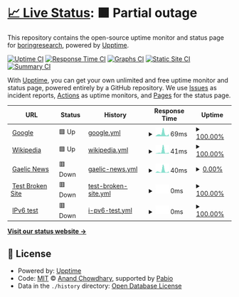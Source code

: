 # [📈 Live Status](https://boringresearch.github.io/upptime): <!--live status--> **🟧 Partial outage**

This repository contains the open-source uptime monitor and status page for [boringresearch](https://boringresearch.github.io/upptime), powered by [Upptime](https://github.com/upptime/upptime).

[![Uptime CI](https://github.com/boringresearch/upptime/workflows/Uptime%20CI/badge.svg)](https://github.com/boringresearch/upptime/actions?query=workflow%3A%22Uptime+CI%22)
[![Response Time CI](https://github.com/boringresearch/upptime/workflows/Response%20Time%20CI/badge.svg)](https://github.com/boringresearch/upptime/actions?query=workflow%3A%22Response+Time+CI%22)
[![Graphs CI](https://github.com/boringresearch/upptime/workflows/Graphs%20CI/badge.svg)](https://github.com/boringresearch/upptime/actions?query=workflow%3A%22Graphs+CI%22)
[![Static Site CI](https://github.com/boringresearch/upptime/workflows/Static%20Site%20CI/badge.svg)](https://github.com/boringresearch/upptime/actions?query=workflow%3A%22Static+Site+CI%22)
[![Summary CI](https://github.com/boringresearch/upptime/workflows/Summary%20CI/badge.svg)](https://github.com/boringresearch/upptime/actions?query=workflow%3A%22Summary+CI%22)

With [Upptime](https://upptime.js.org), you can get your own unlimited and free uptime monitor and status page, powered entirely by a GitHub repository. We use [Issues](https://github.com/boringresearch/upptime/issues) as incident reports, [Actions](https://github.com/boringresearch/upptime/actions) as uptime monitors, and [Pages](https://boringresearch.github.io/upptime) for the status page.

<!--start: status pages-->
<!-- This summary is generated by Upptime (https://github.com/upptime/upptime) -->
<!-- Do not edit this manually, your changes will be overwritten -->
<!-- prettier-ignore -->
| URL | Status | History | Response Time | Uptime |
| --- | ------ | ------- | ------------- | ------ |
| <img alt="" src="https://icons.duckduckgo.com/ip3/boringresearch.github.io.ico" height="13"> [Google](https://boringresearch.github.io/krai-issue-status/) | 🟩 Up | [google.yml](https://github.com/boringresearch/upptime/commits/HEAD/history/google.yml) | <details><summary><img alt="Response time graph" src="./graphs/google/response-time-week.png" height="20"> 69ms</summary><br><a href="https://boringresearch.github.io/upptime/history/google"><img alt="Response time 65" src="https://img.shields.io/endpoint?url=https%3A%2F%2Fraw.githubusercontent.com%2Fboringresearch%2Fupptime%2FHEAD%2Fapi%2Fgoogle%2Fresponse-time.json"></a><br><a href="https://boringresearch.github.io/upptime/history/google"><img alt="24-hour response time 119" src="https://img.shields.io/endpoint?url=https%3A%2F%2Fraw.githubusercontent.com%2Fboringresearch%2Fupptime%2FHEAD%2Fapi%2Fgoogle%2Fresponse-time-day.json"></a><br><a href="https://boringresearch.github.io/upptime/history/google"><img alt="7-day response time 69" src="https://img.shields.io/endpoint?url=https%3A%2F%2Fraw.githubusercontent.com%2Fboringresearch%2Fupptime%2FHEAD%2Fapi%2Fgoogle%2Fresponse-time-week.json"></a><br><a href="https://boringresearch.github.io/upptime/history/google"><img alt="30-day response time 65" src="https://img.shields.io/endpoint?url=https%3A%2F%2Fraw.githubusercontent.com%2Fboringresearch%2Fupptime%2FHEAD%2Fapi%2Fgoogle%2Fresponse-time-month.json"></a><br><a href="https://boringresearch.github.io/upptime/history/google"><img alt="1-year response time 65" src="https://img.shields.io/endpoint?url=https%3A%2F%2Fraw.githubusercontent.com%2Fboringresearch%2Fupptime%2FHEAD%2Fapi%2Fgoogle%2Fresponse-time-year.json"></a></details> | <details><summary><a href="https://boringresearch.github.io/upptime/history/google">100.00%</a></summary><a href="https://boringresearch.github.io/upptime/history/google"><img alt="All-time uptime 100.00%" src="https://img.shields.io/endpoint?url=https%3A%2F%2Fraw.githubusercontent.com%2Fboringresearch%2Fupptime%2FHEAD%2Fapi%2Fgoogle%2Fuptime.json"></a><br><a href="https://boringresearch.github.io/upptime/history/google"><img alt="24-hour uptime 100.00%" src="https://img.shields.io/endpoint?url=https%3A%2F%2Fraw.githubusercontent.com%2Fboringresearch%2Fupptime%2FHEAD%2Fapi%2Fgoogle%2Fuptime-day.json"></a><br><a href="https://boringresearch.github.io/upptime/history/google"><img alt="7-day uptime 100.00%" src="https://img.shields.io/endpoint?url=https%3A%2F%2Fraw.githubusercontent.com%2Fboringresearch%2Fupptime%2FHEAD%2Fapi%2Fgoogle%2Fuptime-week.json"></a><br><a href="https://boringresearch.github.io/upptime/history/google"><img alt="30-day uptime 100.00%" src="https://img.shields.io/endpoint?url=https%3A%2F%2Fraw.githubusercontent.com%2Fboringresearch%2Fupptime%2FHEAD%2Fapi%2Fgoogle%2Fuptime-month.json"></a><br><a href="https://boringresearch.github.io/upptime/history/google"><img alt="1-year uptime 100.00%" src="https://img.shields.io/endpoint?url=https%3A%2F%2Fraw.githubusercontent.com%2Fboringresearch%2Fupptime%2FHEAD%2Fapi%2Fgoogle%2Fuptime-year.json"></a></details>
| <img alt="" src="https://icons.duckduckgo.com/ip3/boringresearch.github.io.ico" height="13"> [Wikipedia](https://boringresearch.github.io/issue-status/) | 🟩 Up | [wikipedia.yml](https://github.com/boringresearch/upptime/commits/HEAD/history/wikipedia.yml) | <details><summary><img alt="Response time graph" src="./graphs/wikipedia/response-time-week.png" height="20"> 41ms</summary><br><a href="https://boringresearch.github.io/upptime/history/wikipedia"><img alt="Response time 37" src="https://img.shields.io/endpoint?url=https%3A%2F%2Fraw.githubusercontent.com%2Fboringresearch%2Fupptime%2FHEAD%2Fapi%2Fwikipedia%2Fresponse-time.json"></a><br><a href="https://boringresearch.github.io/upptime/history/wikipedia"><img alt="24-hour response time 94" src="https://img.shields.io/endpoint?url=https%3A%2F%2Fraw.githubusercontent.com%2Fboringresearch%2Fupptime%2FHEAD%2Fapi%2Fwikipedia%2Fresponse-time-day.json"></a><br><a href="https://boringresearch.github.io/upptime/history/wikipedia"><img alt="7-day response time 41" src="https://img.shields.io/endpoint?url=https%3A%2F%2Fraw.githubusercontent.com%2Fboringresearch%2Fupptime%2FHEAD%2Fapi%2Fwikipedia%2Fresponse-time-week.json"></a><br><a href="https://boringresearch.github.io/upptime/history/wikipedia"><img alt="30-day response time 37" src="https://img.shields.io/endpoint?url=https%3A%2F%2Fraw.githubusercontent.com%2Fboringresearch%2Fupptime%2FHEAD%2Fapi%2Fwikipedia%2Fresponse-time-month.json"></a><br><a href="https://boringresearch.github.io/upptime/history/wikipedia"><img alt="1-year response time 37" src="https://img.shields.io/endpoint?url=https%3A%2F%2Fraw.githubusercontent.com%2Fboringresearch%2Fupptime%2FHEAD%2Fapi%2Fwikipedia%2Fresponse-time-year.json"></a></details> | <details><summary><a href="https://boringresearch.github.io/upptime/history/wikipedia">100.00%</a></summary><a href="https://boringresearch.github.io/upptime/history/wikipedia"><img alt="All-time uptime 100.00%" src="https://img.shields.io/endpoint?url=https%3A%2F%2Fraw.githubusercontent.com%2Fboringresearch%2Fupptime%2FHEAD%2Fapi%2Fwikipedia%2Fuptime.json"></a><br><a href="https://boringresearch.github.io/upptime/history/wikipedia"><img alt="24-hour uptime 100.00%" src="https://img.shields.io/endpoint?url=https%3A%2F%2Fraw.githubusercontent.com%2Fboringresearch%2Fupptime%2FHEAD%2Fapi%2Fwikipedia%2Fuptime-day.json"></a><br><a href="https://boringresearch.github.io/upptime/history/wikipedia"><img alt="7-day uptime 100.00%" src="https://img.shields.io/endpoint?url=https%3A%2F%2Fraw.githubusercontent.com%2Fboringresearch%2Fupptime%2FHEAD%2Fapi%2Fwikipedia%2Fuptime-week.json"></a><br><a href="https://boringresearch.github.io/upptime/history/wikipedia"><img alt="30-day uptime 100.00%" src="https://img.shields.io/endpoint?url=https%3A%2F%2Fraw.githubusercontent.com%2Fboringresearch%2Fupptime%2FHEAD%2Fapi%2Fwikipedia%2Fuptime-month.json"></a><br><a href="https://boringresearch.github.io/upptime/history/wikipedia"><img alt="1-year uptime 100.00%" src="https://img.shields.io/endpoint?url=https%3A%2F%2Fraw.githubusercontent.com%2Fboringresearch%2Fupptime%2FHEAD%2Fapi%2Fwikipedia%2Fuptime-year.json"></a></details>
| <img alt="" src="https://icons.duckduckgo.com/ip3/boringresearch.github.io.ico" height="13"> [Gaelic News](https://boringresearch.github.io/Gaelic_research/new) | 🟥 Down | [gaelic-news.yml](https://github.com/boringresearch/upptime/commits/HEAD/history/gaelic-news.yml) | <details><summary><img alt="Response time graph" src="./graphs/gaelic-news/response-time-week.png" height="20"> 40ms</summary><br><a href="https://boringresearch.github.io/upptime/history/gaelic-news"><img alt="Response time 28" src="https://img.shields.io/endpoint?url=https%3A%2F%2Fraw.githubusercontent.com%2Fboringresearch%2Fupptime%2FHEAD%2Fapi%2Fgaelic-news%2Fresponse-time.json"></a><br><a href="https://boringresearch.github.io/upptime/history/gaelic-news"><img alt="24-hour response time 100" src="https://img.shields.io/endpoint?url=https%3A%2F%2Fraw.githubusercontent.com%2Fboringresearch%2Fupptime%2FHEAD%2Fapi%2Fgaelic-news%2Fresponse-time-day.json"></a><br><a href="https://boringresearch.github.io/upptime/history/gaelic-news"><img alt="7-day response time 40" src="https://img.shields.io/endpoint?url=https%3A%2F%2Fraw.githubusercontent.com%2Fboringresearch%2Fupptime%2FHEAD%2Fapi%2Fgaelic-news%2Fresponse-time-week.json"></a><br><a href="https://boringresearch.github.io/upptime/history/gaelic-news"><img alt="30-day response time 28" src="https://img.shields.io/endpoint?url=https%3A%2F%2Fraw.githubusercontent.com%2Fboringresearch%2Fupptime%2FHEAD%2Fapi%2Fgaelic-news%2Fresponse-time-month.json"></a><br><a href="https://boringresearch.github.io/upptime/history/gaelic-news"><img alt="1-year response time 28" src="https://img.shields.io/endpoint?url=https%3A%2F%2Fraw.githubusercontent.com%2Fboringresearch%2Fupptime%2FHEAD%2Fapi%2Fgaelic-news%2Fresponse-time-year.json"></a></details> | <details><summary><a href="https://boringresearch.github.io/upptime/history/gaelic-news">0.00%</a></summary><a href="https://boringresearch.github.io/upptime/history/gaelic-news"><img alt="All-time uptime 0.00%" src="https://img.shields.io/endpoint?url=https%3A%2F%2Fraw.githubusercontent.com%2Fboringresearch%2Fupptime%2FHEAD%2Fapi%2Fgaelic-news%2Fuptime.json"></a><br><a href="https://boringresearch.github.io/upptime/history/gaelic-news"><img alt="24-hour uptime 0.00%" src="https://img.shields.io/endpoint?url=https%3A%2F%2Fraw.githubusercontent.com%2Fboringresearch%2Fupptime%2FHEAD%2Fapi%2Fgaelic-news%2Fuptime-day.json"></a><br><a href="https://boringresearch.github.io/upptime/history/gaelic-news"><img alt="7-day uptime 0.00%" src="https://img.shields.io/endpoint?url=https%3A%2F%2Fraw.githubusercontent.com%2Fboringresearch%2Fupptime%2FHEAD%2Fapi%2Fgaelic-news%2Fuptime-week.json"></a><br><a href="https://boringresearch.github.io/upptime/history/gaelic-news"><img alt="30-day uptime 0.00%" src="https://img.shields.io/endpoint?url=https%3A%2F%2Fraw.githubusercontent.com%2Fboringresearch%2Fupptime%2FHEAD%2Fapi%2Fgaelic-news%2Fuptime-month.json"></a><br><a href="https://boringresearch.github.io/upptime/history/gaelic-news"><img alt="1-year uptime 0.00%" src="https://img.shields.io/endpoint?url=https%3A%2F%2Fraw.githubusercontent.com%2Fboringresearch%2Fupptime%2FHEAD%2Fapi%2Fgaelic-news%2Fuptime-year.json"></a></details>
| <img alt="" src="https://icons.duckduckgo.com/ip3/thissitedoesnotexist.koj.co.ico" height="13"> [Test Broken Site](https://thissitedoesnotexist.koj.co) | 🟥 Down | [test-broken-site.yml](https://github.com/boringresearch/upptime/commits/HEAD/history/test-broken-site.yml) | <details><summary><img alt="Response time graph" src="./graphs/test-broken-site/response-time-week.png" height="20"> 0ms</summary><br><a href="https://boringresearch.github.io/upptime/history/test-broken-site"><img alt="Response time 0" src="https://img.shields.io/endpoint?url=https%3A%2F%2Fraw.githubusercontent.com%2Fboringresearch%2Fupptime%2FHEAD%2Fapi%2Ftest-broken-site%2Fresponse-time.json"></a><br><a href="https://boringresearch.github.io/upptime/history/test-broken-site"><img alt="24-hour response time 0" src="https://img.shields.io/endpoint?url=https%3A%2F%2Fraw.githubusercontent.com%2Fboringresearch%2Fupptime%2FHEAD%2Fapi%2Ftest-broken-site%2Fresponse-time-day.json"></a><br><a href="https://boringresearch.github.io/upptime/history/test-broken-site"><img alt="7-day response time 0" src="https://img.shields.io/endpoint?url=https%3A%2F%2Fraw.githubusercontent.com%2Fboringresearch%2Fupptime%2FHEAD%2Fapi%2Ftest-broken-site%2Fresponse-time-week.json"></a><br><a href="https://boringresearch.github.io/upptime/history/test-broken-site"><img alt="30-day response time 0" src="https://img.shields.io/endpoint?url=https%3A%2F%2Fraw.githubusercontent.com%2Fboringresearch%2Fupptime%2FHEAD%2Fapi%2Ftest-broken-site%2Fresponse-time-month.json"></a><br><a href="https://boringresearch.github.io/upptime/history/test-broken-site"><img alt="1-year response time 0" src="https://img.shields.io/endpoint?url=https%3A%2F%2Fraw.githubusercontent.com%2Fboringresearch%2Fupptime%2FHEAD%2Fapi%2Ftest-broken-site%2Fresponse-time-year.json"></a></details> | <details><summary><a href="https://boringresearch.github.io/upptime/history/test-broken-site">100.00%</a></summary><a href="https://boringresearch.github.io/upptime/history/test-broken-site"><img alt="All-time uptime 100.00%" src="https://img.shields.io/endpoint?url=https%3A%2F%2Fraw.githubusercontent.com%2Fboringresearch%2Fupptime%2FHEAD%2Fapi%2Ftest-broken-site%2Fuptime.json"></a><br><a href="https://boringresearch.github.io/upptime/history/test-broken-site"><img alt="24-hour uptime 100.00%" src="https://img.shields.io/endpoint?url=https%3A%2F%2Fraw.githubusercontent.com%2Fboringresearch%2Fupptime%2FHEAD%2Fapi%2Ftest-broken-site%2Fuptime-day.json"></a><br><a href="https://boringresearch.github.io/upptime/history/test-broken-site"><img alt="7-day uptime 100.00%" src="https://img.shields.io/endpoint?url=https%3A%2F%2Fraw.githubusercontent.com%2Fboringresearch%2Fupptime%2FHEAD%2Fapi%2Ftest-broken-site%2Fuptime-week.json"></a><br><a href="https://boringresearch.github.io/upptime/history/test-broken-site"><img alt="30-day uptime 100.00%" src="https://img.shields.io/endpoint?url=https%3A%2F%2Fraw.githubusercontent.com%2Fboringresearch%2Fupptime%2FHEAD%2Fapi%2Ftest-broken-site%2Fuptime-month.json"></a><br><a href="https://boringresearch.github.io/upptime/history/test-broken-site"><img alt="1-year uptime 100.00%" src="https://img.shields.io/endpoint?url=https%3A%2F%2Fraw.githubusercontent.com%2Fboringresearch%2Fupptime%2FHEAD%2Fapi%2Ftest-broken-site%2Fuptime-year.json"></a></details>
| <img alt="" src="https://icons.duckduckgo.com/ip3/null.ico" height="13"> [IPv6 test](forwardemail.net) | 🟥 Down | [i-pv6-test.yml](https://github.com/boringresearch/upptime/commits/HEAD/history/i-pv6-test.yml) | <details><summary><img alt="Response time graph" src="./graphs/i-pv6-test/response-time-week.png" height="20"> 0ms</summary><br><a href="https://boringresearch.github.io/upptime/history/i-pv6-test"><img alt="Response time 0" src="https://img.shields.io/endpoint?url=https%3A%2F%2Fraw.githubusercontent.com%2Fboringresearch%2Fupptime%2FHEAD%2Fapi%2Fi-pv6-test%2Fresponse-time.json"></a><br><a href="https://boringresearch.github.io/upptime/history/i-pv6-test"><img alt="24-hour response time 0" src="https://img.shields.io/endpoint?url=https%3A%2F%2Fraw.githubusercontent.com%2Fboringresearch%2Fupptime%2FHEAD%2Fapi%2Fi-pv6-test%2Fresponse-time-day.json"></a><br><a href="https://boringresearch.github.io/upptime/history/i-pv6-test"><img alt="7-day response time 0" src="https://img.shields.io/endpoint?url=https%3A%2F%2Fraw.githubusercontent.com%2Fboringresearch%2Fupptime%2FHEAD%2Fapi%2Fi-pv6-test%2Fresponse-time-week.json"></a><br><a href="https://boringresearch.github.io/upptime/history/i-pv6-test"><img alt="30-day response time 0" src="https://img.shields.io/endpoint?url=https%3A%2F%2Fraw.githubusercontent.com%2Fboringresearch%2Fupptime%2FHEAD%2Fapi%2Fi-pv6-test%2Fresponse-time-month.json"></a><br><a href="https://boringresearch.github.io/upptime/history/i-pv6-test"><img alt="1-year response time 0" src="https://img.shields.io/endpoint?url=https%3A%2F%2Fraw.githubusercontent.com%2Fboringresearch%2Fupptime%2FHEAD%2Fapi%2Fi-pv6-test%2Fresponse-time-year.json"></a></details> | <details><summary><a href="https://boringresearch.github.io/upptime/history/i-pv6-test">100.00%</a></summary><a href="https://boringresearch.github.io/upptime/history/i-pv6-test"><img alt="All-time uptime 100.00%" src="https://img.shields.io/endpoint?url=https%3A%2F%2Fraw.githubusercontent.com%2Fboringresearch%2Fupptime%2FHEAD%2Fapi%2Fi-pv6-test%2Fuptime.json"></a><br><a href="https://boringresearch.github.io/upptime/history/i-pv6-test"><img alt="24-hour uptime 100.00%" src="https://img.shields.io/endpoint?url=https%3A%2F%2Fraw.githubusercontent.com%2Fboringresearch%2Fupptime%2FHEAD%2Fapi%2Fi-pv6-test%2Fuptime-day.json"></a><br><a href="https://boringresearch.github.io/upptime/history/i-pv6-test"><img alt="7-day uptime 100.00%" src="https://img.shields.io/endpoint?url=https%3A%2F%2Fraw.githubusercontent.com%2Fboringresearch%2Fupptime%2FHEAD%2Fapi%2Fi-pv6-test%2Fuptime-week.json"></a><br><a href="https://boringresearch.github.io/upptime/history/i-pv6-test"><img alt="30-day uptime 100.00%" src="https://img.shields.io/endpoint?url=https%3A%2F%2Fraw.githubusercontent.com%2Fboringresearch%2Fupptime%2FHEAD%2Fapi%2Fi-pv6-test%2Fuptime-month.json"></a><br><a href="https://boringresearch.github.io/upptime/history/i-pv6-test"><img alt="1-year uptime 100.00%" src="https://img.shields.io/endpoint?url=https%3A%2F%2Fraw.githubusercontent.com%2Fboringresearch%2Fupptime%2FHEAD%2Fapi%2Fi-pv6-test%2Fuptime-year.json"></a></details>

<!--end: status pages-->

[**Visit our status website →**](https://boringresearch.github.io/upptime)

## 📄 License

- Powered by: [Upptime](https://github.com/upptime/upptime)
- Code: [MIT](./LICENSE) © [Anand Chowdhary](https://anandchowdhary.com), supported by [Pabio](https://pabio.com)
- Data in the `./history` directory: [Open Database License](https://opendatacommons.org/licenses/odbl/1-0/)
